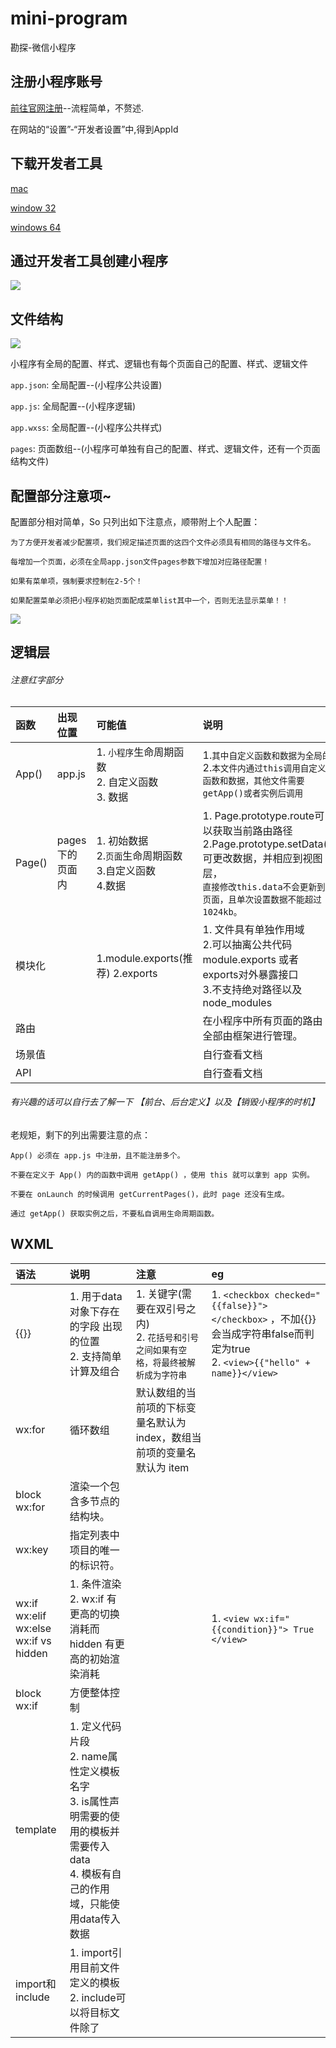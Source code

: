 # mini-program
勘探-微信小程序
## 注册小程序账号
   [前往官网注册](https://mp.weixin.qq.com)--流程简单，不赘述.

   在网站的“设置”-“开发者设置”中,得到AppId
## 下载开发者工具
   [mac](https://servicewechat.com/wxa-dev-logic/download_redirect?type=darwin&from=mpwiki)

   [window 32](https://servicewechat.com/wxa-dev-logic/download_redirect?type=ia32&from=mpwiki)

   [windows 64](https://servicewechat.com/wxa-dev-logic/download_redirect?type=x64&from=mpwiki)
## 通过开发者工具创建小程序
<img src="https://mp.weixin.qq.com/debug/wxadoc/dev/image/new_project.png?t=2017727">

## 文件结构
<img src="https://ks3-cn-beijing.ksyun.com/static.toptest.yidianzixun.com/public/file/1502438902721/2324F974-6980-4103-A1F3-762517A441DA.png">

小程序有全局的配置、样式、逻辑也有每个页面自己的配置、样式、逻辑文件

`app.json`: 全局配置--(小程序公共设置)

`app.js`: 全局配置--(小程序逻辑)

`app.wxss`: 全局配置--(小程序公共样式)

`pages`: 页面数组--(小程序可单独有自己的配置、样式、逻辑文件，还有一个页面结构文件)


## 配置部分注意项~
配置部分相对简单，So 只列出如下注意点，顺带附上个人配置：

 `为了方便开发者减少配置项，我们规定描述页面的这四个文件必须具有相同的路径与文件名。`

 `每增加一个页面，必须在全局app.json文件pages参数下增加对应路径配置！`

 `如果有菜单项，强制要求控制在2-5个！`

 `如果配置菜单必须把小程序初始页面配成菜单list其中一个，否则无法显示菜单！！`

<img src="https://ks3-cn-beijing.ksyun.com/static.toptest.yidianzixun.com/public/file/1502440109024/88DB58C9-6F3A-493C-B9D5-1F3C745D1CA2.png">

## 逻辑层

###### 注意红字部分

| 函数    | 出现位置        |          可能值                                                |  说明 |
|:---|:--|:--|:--|
| App()  | app.js         | 1. `小程序`生命周期函数<br/>2. 自定义函数<br/>3. 数据              |  1.`其中自定义函数和数据为全局的` <br/> 2.`本文件内通过this调用自定义函数和数据，其他文件需要getApp()或者实例后调用`   |
| Page() | pages下的页面内 | 1. 初始数据<br/>2.`页面`生命周期函数<br/>3.自定义函数<br/>4.数据    |  1. Page.prototype.route可以获取当前路由路径<br/>2.Page.prototype.setData()可更改数据，并相应到视图层，<br/>`直接修改this.data不会更新到页面，且单次设置数据不能超过1024kb。`
| 模块化  |               | 1.module.exports(推荐) 2.exports                                |  1. 文件具有单独作用域<br/>2.可以抽离公共代码module.exports 或者 exports对外暴露接口<br/>3.不支持绝对路径以及node_modules              |
|路由    |                |                                                                | 在小程序中所有页面的路由全部由框架进行管理。|
|场景值  |                |                                                                | 自行查看文档|
|API    |                |                                                                |自行查看文档|

###### 有兴趣的话可以自行去了解一下 【前台、后台定义】以及【销毁小程序的时机】

老规矩，剩下的列出需要注意的点：

`App() 必须在 app.js 中注册，且不能注册多个。`

`不要在定义于 App() 内的函数中调用 getApp() ，使用 this 就可以拿到 app 实例。`

`不要在 onLaunch 的时候调用 getCurrentPages()，此时 page 还没有生成。`

`通过 getApp() 获取实例之后，不要私自调用生命周期函数。`


## WXML

| 语法   |  说明  |  注意  |    eg    |
|:---|:---|:---|:---|
|  {{}}     | 1. 用于data对象下存在的字段 出现的位置 <br/> 2. 支持简单计算及组合   | 1. 关键字(需要在双引号之内) <br/> 2. `花括号和引号之间如果有空格，将最终被解析成为字符串` | 1. `<checkbox checked="{{false}}"> </checkbox>` ，不加{{}}会当成字符串false而判定为true <br/> 2. `<view>{{"hello" + name}}</view>`|
|  wx:for   |   循环数组 | 默认数组的当前项的下标变量名默认为 index，数组当前项的变量名默认为 item         |                    |
| block wx:for |渲染一个包含多节点的结构块。 | | |
| wx:key |指定列表中项目的唯一的标识符。 | | |
| wx:if <br/> wx:elif <br/>  wx:else <br/> wx:if vs hidden | 1. 条件渲染 <br/> 2. wx:if 有更高的切换消耗而 hidden 有更高的初始渲染消耗 | | 1. `<view wx:if="{{condition}}"> True </view>`|
| block wx:if | 方便整体控制 | | |
|template | 1. 定义代码片段 <br/> 2. name属性定义模板名字<br/> 3. is属性声明需要的使用的模板并需要传入data <br/> 4. 模板有自己的作用域，只能使用data传入数据 | | |
| import和include | 1. import引用目前文件定义的模板 <br/> 2. include可以将目标文件除了<template/>的整个代码引入，相当于是拷贝到include位置  |  1. `import 有作用域的概念，即只会 import 目标文件中定义的 template，而不会 import 目标文件 import 的 template。` |  |
| 事件 | 1. touchstart、touchmove、touchcancel、touchend、、taplongtap <br/> 2. 如无特殊说明，当组件触发事件时，逻辑层绑定该事件的处理函数会收到一个事件对象。(说白了，就是绑定事件js位置会带一个对象，其中包括很多属性) | bind事件绑定不会阻止冒泡事件向上冒泡，catch事件绑定可以阻止冒泡事件向上冒泡。|  1. `bindtap` <br/> 2. ` catchtouchstart` |


### WXSS和组件等持续更新中...

觉得还不错就点个赞吧~👍

